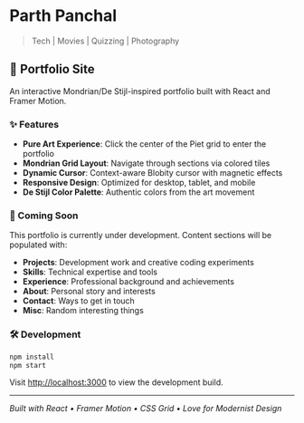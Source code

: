 # Parth Panchal

> Tech | Movies | Quizzing | Photography

## 🎨 Portfolio Site

An interactive Mondrian/De Stijl-inspired portfolio built with React and Framer Motion.

### ✨ Features

- **Pure Art Experience**: Click the center of the Piet grid to enter the portfolio
- **Mondrian Grid Layout**: Navigate through sections via colored tiles
- **Dynamic Cursor**: Context-aware Blobity cursor with magnetic effects
- **Responsive Design**: Optimized for desktop, tablet, and mobile
- **De Stijl Color Palette**: Authentic colors from the art movement

### 🚧 Coming Soon

This portfolio is currently under development. Content sections will be populated with:

- **Projects**: Development work and creative coding experiments
- **Skills**: Technical expertise and tools
- **Experience**: Professional background and achievements
- **About**: Personal story and interests
- **Contact**: Ways to get in touch
- **Misc**: Random interesting things

### 🛠️ Development

```bash
npm install
npm start
```

Visit [http://localhost:3000](http://localhost:3000) to view the development build.

---

*Built with React • Framer Motion • CSS Grid • Love for Modernist Design*
